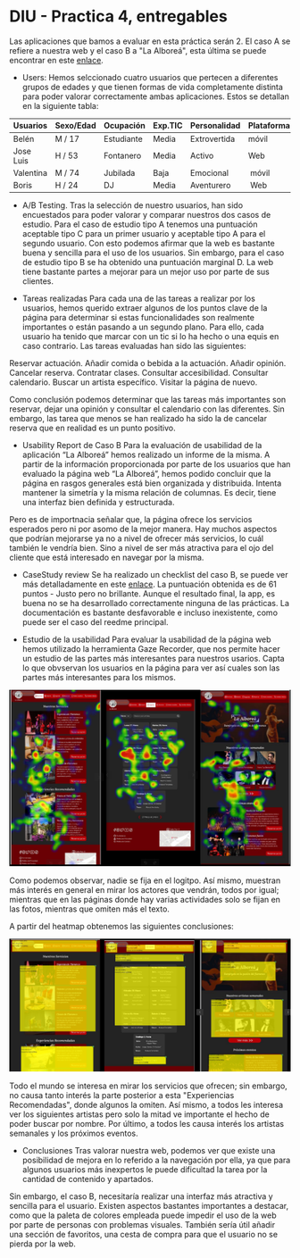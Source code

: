 # DIU - Practica 4, entregables

Las aplicaciones que bamos a evaluar en esta práctica serán 2. El caso A se refiere a nuestra web y el caso B a "La Alboreá", esta última se puede encontrar en este [enlace](https://github.com/Rodrigo23301/DIU-P1/tree/master).

* Users:
Hemos selccionado cuatro usuarios que pertecen a diferentes grupos de edades y que tienen formas de vida completamente distinta para poder valorar correctamente ambas aplicaciones. Estos se detallan en la siguiente tabla:

| Usuarios | Sexo/Edad     | Ocupación   |  Exp.TIC    | Personalidad | Plataforma | TestA/B
| ------------- | -------- | ----------- | ----------- | -----------  | ---------- | ----
| Belén  | M / 17   | Estudiante  | Media       | Extrovertida | móvil       | B 
| Jose Luis  | H / 53   | Fontanero  | Media       | Activo       | Web        | B 
| Valentina | M / 74   | Jubilada   | Baja        | Emocional    | móvil      | A 
| Boris  | H / 24   | DJ  | Media       | Aventurero    | Web        | A 


* A/B Testing. 
Tras la selección de nuestro usuarios, han sido encuestados para poder valorar y comparar nuestros dos casos de estudio. 
Para el caso de estudio tipo A tenemos una puntuación aceptable tipo C para un primer usuario y aceptable tipo A para el segundo usuario. Con esto podemos afirmar que la web es bastante buena y sencilla para el uso de los usuarios.
Sin embargo, para el caso de estudio tipo B se ha obtenido una puntuación marginal D. La web tiene bastante partes a mejorar para un mejor uso por parte de sus clientes. 


* Tareas realizadas 
Para cada una de las tareas a realizar por los usuarios, hemos querido extraer algunos de los puntos clave de la página para determinar si estas funcionalidades son realmente importantes o están pasando a un segundo plano. Para ello, cada usuario ha tenido que marcar con un tic si lo ha hecho o una equis en caso contrario. Las tareas evaluadas han sido las siguientes:

 Reservar actuación.
 Añadir comida o bebida a la actuación.
 Añadir opinión.
 Cancelar reserva.
 Contratar clases.
 Consultar accesibilidad.
 Consultar calendario.
 Buscar un artista específico.
 Visitar la página de nuevo.

Como conclusión podemos determinar que las tareas más importantes son reservar, dejar una opinión y consultar el calendario con las diferentes. Sin embargo, las tarea que menos se han realizado ha sido la de cancelar reserva que en realidad es un punto positivo. 


* Usability Report de Caso B
Para la evaluación de usabilidad de la aplicación “La Alboreá” hemos realizado un informe de la misma. A partir de la información proporcionada por parte de los usuarios que han evaluado la página web “La Alboreá”, hemos podido concluir que la página en rasgos generales está bien organizada y distribuida. Intenta mantener la simetría y la misma relación de columnas. Es decir, tiene una interfaz bien definida y estructurada.

Pero es de importnacia señalar que, la página ofrece los servicios esperados pero ni por asomo de la mejor manera. Hay muchos aspectos que podrían mejorarse ya no a nivel de ofrecer más servicios, lo cuál también le vendría bien. Sino a nivel de ser más atractiva para el ojo del cliente que está interesado en navegar por la misma.


* CaseStudy review
Se ha realizado un checklist del caso B, se puede ver más detalladamente en este [enlace](./UXCaseStudy-review.pdf). La puntuación obtenida es de 61 puntos - Justo pero no brillante. Aunque el resultado final, la app, es buena no se ha desarrollado correctamente ninguna de las prácticas. La documentación es bastante desfavorable e incluso inexistente, como puede ser el caso del reedme principal.



* Estudio de la usabilidad
Para evaluar la usabilidad de la página web hemos utilizado la herramienta Gaze Recorder, que nos permite hacer un estudio de las partes más interesantes para nuestros usarios. Capta lo que obvservan los usuarios en la página para ver así cuales son las partes más interesantes para los mismos. 

![FotoArbolea](../P5/HeatmapAlborea.png)

Como podemos observar, nadie se fija en el logitpo. Así mismo, muestran más interés en general en mirar los actores que vendrán, todos por igual; mientras que en las páginas donde hay varias actividades solo se fijan en las fotos, mientras que omiten más el texto.

A partir del heatmap obtenemos las siguientes conclusiones:

![AnalisisArbolea](../P5/AnalisisAlborea.png)

Todo el mundo se interesa en mirar los servicios que ofrecen; sin embargo, no causa tanto interés la parte posterior a esta "Experiencias Recomendadas", donde algunos la omiten. Así mismo, a todos les interesa ver los siguientes artistas pero solo la mitad ve importante el hecho de poder buscar por nombre. Por último, a todos les causa interés los artistas semanales y los próximos eventos.


* Conclusiones
Tras valorar nuestra web, podemos ver que existe una posibilidad de mejora en lo referido a la navegación por ella, ya que para algunos usuarios más inexpertos le puede dificultad la tarea por la cantidad de contenido y apartados.

Sin embargo, el caso B, necesitaría realizar una interfaz más atractiva y sencilla para el usuario. Existen aspectos bastantes importantes a destacar, como que la paleta de colores empleada puede impedir el uso de la web por parte de personas con problemas visuales. También sería útil añadir una sección de favoritos, una cesta de compra para que el usuario no se pierda por la web. 
